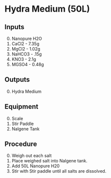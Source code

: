 Hydra Medium (50L)
===

Inputs
---

0. Nanopure H2O
0. CaCl2 - 7.35g
0. MgCl2 - 1.02g
0. NaHCO3 - .15g
0. KNO3 - 2.1g
0. MGSO4 - 0.48g

Outputs
---

0. Hydra Medium

Equipment
---

0. Scale
0. Stir Paddle
0. Nalgene Tank

Procedure
---
0. Weigh out each salt
0. Place weighed salt into Nalgene tank.
0. Add 50L Nanopure H20
0. Stir with Stir paddle until all salts are dissolved.
